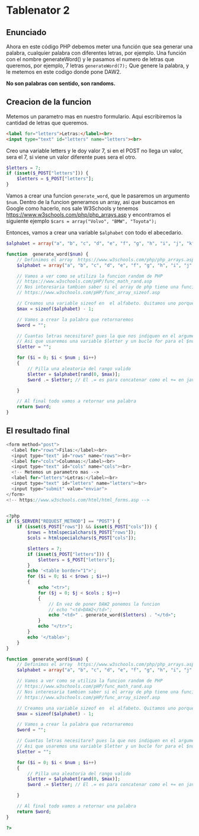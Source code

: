 # Tablenator 2
## Enunciado
Ahora en este código PHP debemos meter una función que sea generar una palabra, cualquier palabra con diferentes letras, por ejemplo. 
Una función con el nombre generateWord() y le pasamos el numero de letras que queremos, por ejemplo,  7 letras
`generateWord(7);`
Que genere la palabra, y le metemos en este codigo donde pone DAW2.

**No son palabras con sentido, son randoms.**

## Creacion de la funcion
Metemos un parametro mas en nuestro formulario. Aqui escribiremos la cantidad de letras que queremos.
```html
<label for="letters">Letras:</label><br>
<input type="text" id="letters" name="letters"><br>
```

Creo una variable letters y le doy valor 7, si en el POST no llega un valor, sera el 7, si viene un valor diferente pues sera el otro.
```php
$letters = 7;
if (isset($_POST["letters"])) {
	$letters = $_POST["letters"];
}
```

Vamos a crear una funcion `generate_word`, que le pasaremos un argumento `$num`.
Dentro de la funcion generamos un array, asi que buscamos en Google como hacerlo, nos sale W3Schools y tenemos https://www.w3schools.com/php/php_arrays.asp  y encontramos el siguiente ejemplo `$cars = array("Volvo", "BMW", "Toyota");`

Entonces, vamos a crear una variable `$alphabet` con todo el abecedario.
```php
$alphabet = array("a", "b", "c", "d", "e", "f", "g", "h", "i", "j", "k", "l", "m", "n", "o", "p", "q", "r", "s", "t","u", "v", "w", "x", "y", "z");
```
```php
function  generate_word($num) {
	// Definimos el array  https://www.w3schools.com/php/php_arrays.asp
	$alphabet = array("a", "b", "c", "d", "e", "f", "g", "h", "i", "j", "k", "l", "m", "n", "o", "p", "q", "r", "s", "t","u", "v", "w", "x", "y", "z");

	// Vamos a ver como se utiliza la funcion random de PHP
	// https://www.w3schools.com/pHP/func_math_rand.asp
	// Nos interesaria tambien saber si el array de php tiene una funcion size, en este caso, podemos usar sizeof. Sizeof nos dice cuanto mide el array
	// https://www.w3schools.com/pHP/func_array_sizeof.asp

	// Creamos una variable sizeof en  el alfabeto. Quitamos uno porque los arrays empiezan contando por 0
	$max = sizeof($alphabet) - 1;

	// Vamos a crear la palabra que retornaremos
	$word = "";

	// Cuantas letras necesitare? pues la que nos indiquen en el argumento de la funcion.
	// Asi que usaremos una variable $letter y un bucle for para el $num que nos indiquen
	$letter = "";

	for ($i = 0; $i < $num ; $i++)
	{
		// Pilla una aleatoria del rango valido
		$letter = $alphabet[rand(0, $max)];
		$word .= $letter; // El .= es para concatenar como el += en java.

	}

	// Al final todo vamos a retornar una palabra
	return $word;
}
```

## El resultado final
```php
<form method="post">
  <label for="rows">Filas:</label><br>
  <input type="text" id="rows" name="rows"><br>
  <label for="cols">Columnas:</label><br>
  <input type="text" id="cols" name="cols"><br>
  <!-- Metemos un parametro mas -->
  <label for="letters">Letras:</label><br>
  <input type="text" id="letters" name="letters"><br>
  <input type="submit" value="enviar">
</form>
<!-- https://www.w3schools.com/html/html_forms.asp -->


<?php
if ($_SERVER["REQUEST_METHOD"] == "POST") {
	if (isset($_POST["rows"]) && isset($_POST["cols"])) {
		$rows = htmlspecialchars($_POST["rows"]);
		$cols = htmlspecialchars($_POST["cols"]);

		$letters = 7;
		if (isset($_POST["letters"])) {
			$letters = $_POST["letters"];
		}
		echo '<table border="1">';
		for ($i = 0; $i < $rows ; $i++)
		{
			echo "<tr>";
			for ($j = 0; $j < $cols ; $j++)
			{
				// En vez de poner DAW2 ponemos la funcion
				// echo "<td>DAW2</td>";
				echo "<td>" . generate_word($letters) . "</td>";
			}
			echo "</tr>";
		}
		echo '</table>';
	}
}

function  generate_word($num) {
	// Definimos el array  https://www.w3schools.com/php/php_arrays.asp
	$alphabet = array("a", "b", "c", "d", "e", "f", "g", "h", "i", "j", "k", "l", "m", "n", "o", "p", "q", "r", "s", "t","u", "v", "w", "x", "y", "z");

	// Vamos a ver como se utiliza la funcion random de PHP
	// https://www.w3schools.com/pHP/func_math_rand.asp
	// Nos interesaria tambien saber si el array de php tiene una funcion size, en este caso, podemos usar sizeof. Sizeof nos dice cuanto mide el array
	// https://www.w3schools.com/pHP/func_array_sizeof.asp

	// Creamos una variable sizeof en  el alfabeto. Quitamos uno porque los arrays empiezan contando por 0
	$max = sizeof($alphabet) - 1;

	// Vamos a crear la palabra que retornaremos
	$word = "";

	// Cuantas letras necesitare? pues la que nos indiquen en el argumento de la funcion.
	// Asi que usaremos una variable $letter y un bucle for para el $num que nos indiquen
	$letter = "";

	for ($i = 0; $i < $num ; $i++)
	{
		// Pilla una aleatoria del rango valido
		$letter = $alphabet[rand(0, $max)];
		$word .= $letter; // El .= es para concatenar como el += en java.

	}

	// Al final todo vamos a retornar una palabra
	return $word;
}

?>
```
